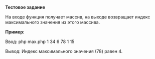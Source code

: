 <b>Тестовое задание</b>

На входе функция получает массив, на выходе возвращает индекс максимального значения из этого массива.

<b>Пример:</b>

Ввод: php max.php 1 34 6 78 1 15

Вывод: Индекс максимального значения (78) равен 4. 
